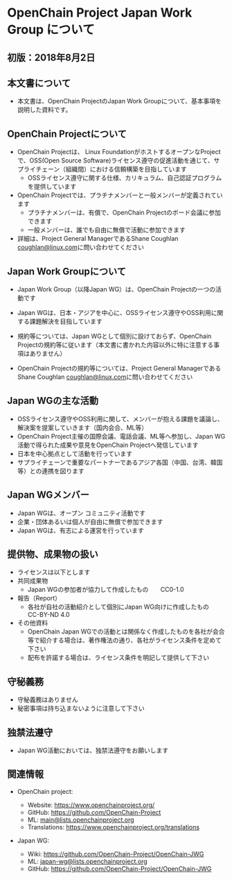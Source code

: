 # OpenChain Project Japan Work Group について

## 初版：2018年8月2日

## 本文書について
* 本文書は、OpenChain ProjectのJapan Work Groupについて、基本事項を説明した資料です。


## OpenChain Projectについて
* OpenChain Projectは、 Linux FoundationがホストするオープンなProjectで、OSS(Open Source Software)ライセンス遵守の促進活動を通じて、サプライチェーン（組織間）における信頼構築を目指しています
  * OSSライセンス遵守に関する仕様、カリキュラム、自己認証プログラムを提供しています
* OpenChain Projectでは、プラチナメンバーと一般メンバーが定義されています
  * プラチナメンバーは、有償で、OpenChain Projectのボード会議に参加できます
  * 一般メンバーは、誰でも自由に無償で活動に参加できます
* 詳細は、Project General ManagerであるShane Coughlan <coughlan@linux.com>に問い合わせてください

## Japan Work Groupについて
* Japan Work Group（以降Japan WG）は、OpenChain Projectの一つの活動です
* Japan WGは、日本・アジアを中心に、OSSライセンス遵守やOSS利用に関する課題解決を目指しています
* 規約等については、Japan WGとして個別に設けておらず、OpenChain Projectの規約等に従います（本文書に書かれた内容以外に特に注意する事項はありません）

* OpenChain Projectの規約等については、Project General ManagerであるShane Coughlan <coughlan@linux.com>に問い合わせてください

## Japan WGの主な活動
* OSSライセンス遵守やOSS利用に関して、メンバーが抱える課題を議論し、解決案を提案していきます（国内会合、ML等）
* OpenChain Project主催の国際会議、電話会議、ML等へ参加し、Japan WG活動で得られた成果や意見をOpenChain Projectへ発信しています
* 日本を中心拠点として活動を行っています
* サプライチェーンで重要なパートナーであるアジア各国（中国、台湾、韓国等）との連携を図ります


## Japan WGメンバー
* Japan WGは、オープン コミュニティ活動です
* 企業・団体あるいは個人が自由に無償で参加できます
* Japan WGは、有志による運営を行っています


## 提供物、成果物の扱い
* ライセンスは以下とします
* 共同成果物
  * Japan WGの参加者が協力して作成したもの　　CC0-1.0
* 報告（Report）
  * 各社が自社の活動紹介として個別にJapan WG向けに作成したもの　CC-BY-ND 4.0
* その他資料
  * OpenChain Japan WGでの活動とは関係なく作成したものを各社が会合等で紹介する場合は、著作権法の通り、各社がライセンス条件を定めて下さい
  * 配布を許諾する場合は、ライセンス条件を明記して提供して下さい


## 守秘義務
* 守秘義務はありません
* 秘密事項は持ち込まないように注意して下さい

## 独禁法遵守
* Japan WG活動においては、独禁法遵守をお願いします

## 関連情報
* OpenChain project:
  * Website: https://www.openchainproject.org/
  * GitHub: https://github.com/OpenChain-Project
  * ML: main@lists.openchainproject.org
  * Translations: https://www.openchainproject.org/translations

* Japan WG:
  * Wiki: https://github.com/OpenChain-Project/OpenChain-JWG
  * ML: japan-wg@lists.openchainproject.org
  * GitHub: https://github.com/OpenChain-Project/OpenChain-JWG

